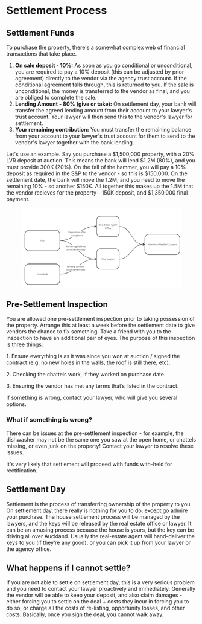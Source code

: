 # Settlement Process



## Settlement Funds

To purchase the property, there's a somewhat complex web of financial transactions that take place.&#x20;

1. **On sale deposit - 10%:** As soon as you go conditional or unconditional, you are required to pay a 10% deposit (this can be adjusted by prior agreement) directly to the vendor via the agency trust account. If the conditional agreement falls through, this is returned to you. If the sale is unconditional, the money is transferred to the vendor as final, and you are obliged to complete the sale.
2. **Lending Amount - 80% (give or take):** On settlement day, your bank will transfer the agreed lending amount from their account to your lawyer's trust account. Your lawyer will then send this to the vendor's lawyer for settlement.
3. **Your remaining contribution:** You must transfer the remaining balance from your account to your lawyer's trust account for them to send to the vendor's lawyer together with the bank lending.

Let's use an example. Say you purchase a $1,500,000 property, with a 20% LVR deposit at auction. This means the bank will lend $1.2M (80%), and you must provide 300K (20%). On the fall of the hammer, you will pay a 10% deposit as required in the S\&P to the vendor - so this is $150,000. On the settlement date, the bank will move the 1.2M, and you need to move the remaining 10% - so another $150K. All together this makes up the 1.5M that the vendor recieves for the property - 150K deposit, and $1,350,000 final payment.

<figure><img src="../.gitbook/assets/image (23).png" alt=""><figcaption></figcaption></figure>

## Pre-Settlement Inspection

You are allowed one pre-settlement inspection prior to taking possession of the property. Arrange this at least a week before the settlement date to give vendors the chance to fix something. Take a friend with you to the inspection to have an additional pair of eyes. The purpose of this inspection is three things:

1\.       Ensure everything is as it was since you won at auction / signed the contract (e.g. no new holes in the walls, the roof is still there, etc).

2\.       Checking the chattels work, if they worked on purchase date.

3\.       Ensuring the vendor has met any terms that’s listed in the contract.

If something is wrong, contact your lawyer, who will give you several options.

### What if something is wrong?

There can be issues at the pre-settlement inspection - for example, the dishwasher may not be the same one you saw at the open home, or chattels missing, or even junk on the property! Contact your lawyer to resolve these issues.&#x20;

It's very likely that settlement will proceed with funds with-held for rectification.&#x20;

## Settlement Day

Settlement is the process of transferring ownership of the property to you. On settlement day, there really is nothing for you to do, except go admire your purchase. The house settlement process will be managed by the lawyers, and the keys will be released by the real estate office or lawyer. It can be an amusing process because the house is yours, but the key can be driving all over Auckland. Usually the real-estate agent will hand-deliver the keys to you (if they’re any good), or you can pick it up from your lawyer or the agency office.

## What happens if I cannot settle?

If you are not able to settle on settlement day, this is a very serious problem and you need to contact your lawyer proactively and immediately. Generally the vendor will be able to keep your deposit, and also claim damages - either forcing you to settle on the deal + costs they incur in forcing you to do so, or charge all the costs of re-listing, opportunity losses, and other costs. Basically, once you sign the deal, you cannot walk away.
